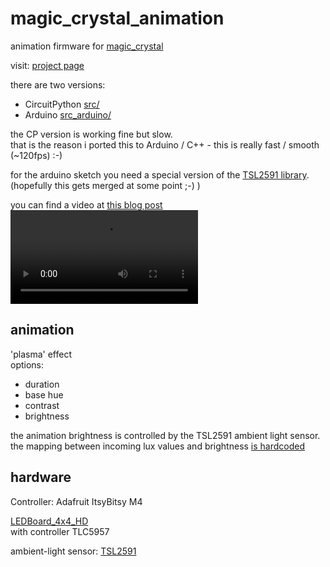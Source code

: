 <!--lint disable list-item-indent-->
<!--lint disable list-item-bullet-indent-->

# magic_crystal_animation
animation firmware for [magic_crystal](https://github.com/s-light/magic_crystal)

visit: [project page](https://s-light.github.io/magic_crystal_animation/)

there are two versions:
- CircuitPython [src/](src/)
- Arduino [src_arduino/](src_arduino/)

the CP version is working fine but slow.  
that is the reason i ported this to Arduino / C++ -
this is really fast / smooth (~120fps) :-)  

for the arduino sketch you need a special version of the
[TSL2591 library](https://github.com/s-light/Adafruit_TSL2591_Library/tree/auto_sensitivity).
(hopefully this gets merged at some point ;-) )

you can find a video at [this blog post](http://blog.s-light.eu/my-magic-crystal-is-alive/)
<video
    src="http://s-light.eu/video/VID_20190422_190246.webm"
    style="max-width:100%; max-height:100vh;"
    controls=""
    loop="">
</video>



## animation

'plasma' effect  
options:
- duration
- base hue
- contrast
- brightness

the animation brightness is controlled by the TSL2591 ambient light sensor.
the mapping between incoming lux values and brightness [is hardcoded](src_arduino/myinput.h#L142)

## hardware

Controller: Adafruit ItsyBitsy M4

[LEDBoard_4x4_HD](https://github.com/s-light/LEDBoard_4x4_HD)  
with controller TLC5957

ambient-light sensor: [TSL2591](https://github.com/adafruit/Adafruit_TSL2591_Library)
